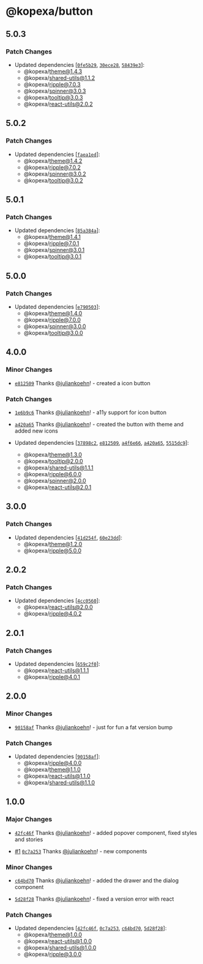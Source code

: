 # @kopexa/button

## 5.0.3

### Patch Changes

- Updated dependencies [[`0fe5b29`](https://github.com/kopexa-grc/sight/commit/0fe5b2960a027b4cc692e5da718a14c99b1dc4f5), [`30ece28`](https://github.com/kopexa-grc/sight/commit/30ece28af080450ff47a8786461852d74be4adcc), [`58439e3`](https://github.com/kopexa-grc/sight/commit/58439e37772afead2f7d2828952cdcc0ba3cd5cc)]:
  - @kopexa/theme@1.4.3
  - @kopexa/shared-utils@1.1.2
  - @kopexa/ripple@7.0.3
  - @kopexa/spinner@3.0.3
  - @kopexa/tooltip@3.0.3
  - @kopexa/react-utils@2.0.2

## 5.0.2

### Patch Changes

- Updated dependencies [[`faea1ed`](https://github.com/kopexa-grc/sight/commit/faea1edd8989e7f840a29f527bab68045ed21666)]:
  - @kopexa/theme@1.4.2
  - @kopexa/ripple@7.0.2
  - @kopexa/spinner@3.0.2
  - @kopexa/tooltip@3.0.2

## 5.0.1

### Patch Changes

- Updated dependencies [[`85a384a`](https://github.com/kopexa-grc/sight/commit/85a384a844537314f9f742b614277847ca564976)]:
  - @kopexa/theme@1.4.1
  - @kopexa/ripple@7.0.1
  - @kopexa/spinner@3.0.1
  - @kopexa/tooltip@3.0.1

## 5.0.0

### Patch Changes

- Updated dependencies [[`e790503`](https://github.com/kopexa-grc/sight/commit/e790503cd6a01d3c7961029622c408fa6ddef926)]:
  - @kopexa/theme@1.4.0
  - @kopexa/ripple@7.0.0
  - @kopexa/spinner@3.0.0
  - @kopexa/tooltip@3.0.0

## 4.0.0

### Minor Changes

- [`e812509`](https://github.com/kopexa-grc/sight/commit/e812509464d8375a4fdb7df6d90374446bf6477e) Thanks [@juliankoehn](https://github.com/juliankoehn)! - created a icon button

### Patch Changes

- [`1e6b9c6`](https://github.com/kopexa-grc/sight/commit/1e6b9c6e228e50ef72b2dd1e33fe3f723f8f06f1) Thanks [@juliankoehn](https://github.com/juliankoehn)! - a11y support for icon button

- [`a420a65`](https://github.com/kopexa-grc/sight/commit/a420a6526ce6be694d0fa9358c5590f10e9d3179) Thanks [@juliankoehn](https://github.com/juliankoehn)! - created the button with theme and added new icons

- Updated dependencies [[`37898c2`](https://github.com/kopexa-grc/sight/commit/37898c278f467c572322ad0c9832e0f3f0aac9de), [`e812509`](https://github.com/kopexa-grc/sight/commit/e812509464d8375a4fdb7df6d90374446bf6477e), [`a4f6e66`](https://github.com/kopexa-grc/sight/commit/a4f6e661a1ba6b4e2c2e5ad19ab4c9a730a31008), [`a420a65`](https://github.com/kopexa-grc/sight/commit/a420a6526ce6be694d0fa9358c5590f10e9d3179), [`5515dc9`](https://github.com/kopexa-grc/sight/commit/5515dc95a29c099b2cf83d0354c0d270de5b3877)]:
  - @kopexa/theme@1.3.0
  - @kopexa/tooltip@2.0.0
  - @kopexa/shared-utils@1.1.1
  - @kopexa/ripple@6.0.0
  - @kopexa/spinner@2.0.0
  - @kopexa/react-utils@2.0.1

## 3.0.0

### Patch Changes

- Updated dependencies [[`41d254f`](https://github.com/kopexa-grc/sight/commit/41d254f26929f18100eaefb84bec8b15a4d7d590), [`60e23dd`](https://github.com/kopexa-grc/sight/commit/60e23dda2a3f8a3514d1c278f787852fbca461b8)]:
  - @kopexa/theme@1.2.0
  - @kopexa/ripple@5.0.0

## 2.0.2

### Patch Changes

- Updated dependencies [[`4cc0560`](https://github.com/kopexa-grc/sight/commit/4cc0560d0723162171a83e3f84e501c949abda76)]:
  - @kopexa/react-utils@2.0.0
  - @kopexa/ripple@4.0.2

## 2.0.1

### Patch Changes

- Updated dependencies [[`659c2f0`](https://github.com/kopexa-grc/sight/commit/659c2f060ee81b7143674a0879fe46ef42d0a664)]:
  - @kopexa/react-utils@1.1.1
  - @kopexa/ripple@4.0.1

## 2.0.0

### Minor Changes

- [`90158af`](https://github.com/kopexa-grc/sight/commit/90158af74fa0a0095674af77135611c07ced45c5) Thanks [@juliankoehn](https://github.com/juliankoehn)! - just for fun a fat version bump

### Patch Changes

- Updated dependencies [[`90158af`](https://github.com/kopexa-grc/sight/commit/90158af74fa0a0095674af77135611c07ced45c5)]:
  - @kopexa/ripple@4.0.0
  - @kopexa/theme@1.1.0
  - @kopexa/react-utils@1.1.0
  - @kopexa/shared-utils@1.1.0

## 1.0.0

### Major Changes

- [`42fc46f`](https://github.com/kopexa-grc/sight/commit/42fc46f433cffc0c78a0e4c7f6c245d400ef53a6) Thanks [@juliankoehn](https://github.com/juliankoehn)! - added popover component, fixed styles and stories

- [#1](https://github.com/kopexa-grc/sight/pull/1) [`0c7a253`](https://github.com/kopexa-grc/sight/commit/0c7a253444312565293509878925d5f896cc1080) Thanks [@juliankoehn](https://github.com/juliankoehn)! - new components

### Minor Changes

- [`c64bd70`](https://github.com/kopexa-grc/sight/commit/c64bd70a98846e062d263c1acd7f196acb9a7049) Thanks [@juliankoehn](https://github.com/juliankoehn)! - added the drawer and the dialog component

- [`5d28f28`](https://github.com/kopexa-grc/sight/commit/5d28f284d748a1b1e19f36a0861d2f78e8f90db0) Thanks [@juliankoehn](https://github.com/juliankoehn)! - fixed a version error with react

### Patch Changes

- Updated dependencies [[`42fc46f`](https://github.com/kopexa-grc/sight/commit/42fc46f433cffc0c78a0e4c7f6c245d400ef53a6), [`0c7a253`](https://github.com/kopexa-grc/sight/commit/0c7a253444312565293509878925d5f896cc1080), [`c64bd70`](https://github.com/kopexa-grc/sight/commit/c64bd70a98846e062d263c1acd7f196acb9a7049), [`5d28f28`](https://github.com/kopexa-grc/sight/commit/5d28f284d748a1b1e19f36a0861d2f78e8f90db0)]:
  - @kopexa/theme@1.0.0
  - @kopexa/react-utils@1.0.0
  - @kopexa/shared-utils@1.0.0
  - @kopexa/ripple@3.0.0
